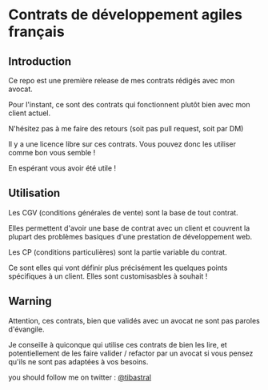 # Contrats de développement agiles français

## Introduction

Ce repo est une première release de mes contrats rédigés avec mon avocat.

Pour l'instant, ce sont des contrats qui fonctionnent plutôt bien avec
mon client actuel.

N'hésitez pas à me faire des retours (soit pas pull request, soit par DM)

Il y a une licence libre sur ces contrats.
Vous pouvez donc les utiliser comme bon vous semble !

En espérant vous avoir été utile !

## Utilisation

Les CGV (conditions générales de vente) sont la base de tout contrat.

Elles permettent d'avoir une base de contrat avec un client et couvrent la
plupart des problèmes basiques d'une prestation de développement web.

Les CP (conditions particulières) sont la partie variable du contrat.

Ce sont elles qui vont définir plus précisément les quelques points spécifiques
à un client. Elles sont customisasbles à souhait !

## Warning

Attention, ces contrats, bien que validés avec un avocat ne sont pas paroles
d'évangile.

Je conseille à quiconque qui utilise ces contrats de bien les lire, et
potentiellement de les faire valider / refactor par un avocat si vous
pensez qu'ils ne sont pas adaptées à vos besoins.


you should follow me on twitter : [@tibastral](http://twitter.com/tibastral)

